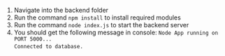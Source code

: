 1. Navigate into the backend folder
2. Run the command ``npm install`` to install required modules
3. Run the command ``node index.js`` to start the backend server
4. You should get the following message in console:
	``Node App running on PORT 5000...``  
	``Connected to database.``
